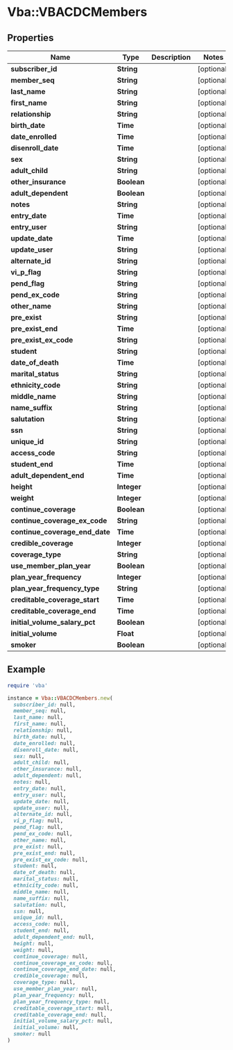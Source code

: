 # Vba::VBACDCMembers

## Properties

| Name | Type | Description | Notes |
| ---- | ---- | ----------- | ----- |
| **subscriber_id** | **String** |  | [optional] |
| **member_seq** | **String** |  | [optional] |
| **last_name** | **String** |  | [optional] |
| **first_name** | **String** |  | [optional] |
| **relationship** | **String** |  | [optional] |
| **birth_date** | **Time** |  | [optional] |
| **date_enrolled** | **Time** |  | [optional] |
| **disenroll_date** | **Time** |  | [optional] |
| **sex** | **String** |  | [optional] |
| **adult_child** | **String** |  | [optional] |
| **other_insurance** | **Boolean** |  | [optional] |
| **adult_dependent** | **Boolean** |  | [optional] |
| **notes** | **String** |  | [optional] |
| **entry_date** | **Time** |  | [optional] |
| **entry_user** | **String** |  | [optional] |
| **update_date** | **Time** |  | [optional] |
| **update_user** | **String** |  | [optional] |
| **alternate_id** | **String** |  | [optional] |
| **vi_p_flag** | **String** |  | [optional] |
| **pend_flag** | **String** |  | [optional] |
| **pend_ex_code** | **String** |  | [optional] |
| **other_name** | **String** |  | [optional] |
| **pre_exist** | **String** |  | [optional] |
| **pre_exist_end** | **Time** |  | [optional] |
| **pre_exist_ex_code** | **String** |  | [optional] |
| **student** | **String** |  | [optional] |
| **date_of_death** | **Time** |  | [optional] |
| **marital_status** | **String** |  | [optional] |
| **ethnicity_code** | **String** |  | [optional] |
| **middle_name** | **String** |  | [optional] |
| **name_suffix** | **String** |  | [optional] |
| **salutation** | **String** |  | [optional] |
| **ssn** | **String** |  | [optional] |
| **unique_id** | **String** |  | [optional] |
| **access_code** | **String** |  | [optional] |
| **student_end** | **Time** |  | [optional] |
| **adult_dependent_end** | **Time** |  | [optional] |
| **height** | **Integer** |  | [optional] |
| **weight** | **Integer** |  | [optional] |
| **continue_coverage** | **Boolean** |  | [optional] |
| **continue_coverage_ex_code** | **String** |  | [optional] |
| **continue_coverage_end_date** | **Time** |  | [optional] |
| **credible_coverage** | **Integer** |  | [optional] |
| **coverage_type** | **String** |  | [optional] |
| **use_member_plan_year** | **Boolean** |  | [optional] |
| **plan_year_frequency** | **Integer** |  | [optional] |
| **plan_year_frequency_type** | **String** |  | [optional] |
| **creditable_coverage_start** | **Time** |  | [optional] |
| **creditable_coverage_end** | **Time** |  | [optional] |
| **initial_volume_salary_pct** | **Boolean** |  | [optional] |
| **initial_volume** | **Float** |  | [optional] |
| **smoker** | **Boolean** |  | [optional] |

## Example

```ruby
require 'vba'

instance = Vba::VBACDCMembers.new(
  subscriber_id: null,
  member_seq: null,
  last_name: null,
  first_name: null,
  relationship: null,
  birth_date: null,
  date_enrolled: null,
  disenroll_date: null,
  sex: null,
  adult_child: null,
  other_insurance: null,
  adult_dependent: null,
  notes: null,
  entry_date: null,
  entry_user: null,
  update_date: null,
  update_user: null,
  alternate_id: null,
  vi_p_flag: null,
  pend_flag: null,
  pend_ex_code: null,
  other_name: null,
  pre_exist: null,
  pre_exist_end: null,
  pre_exist_ex_code: null,
  student: null,
  date_of_death: null,
  marital_status: null,
  ethnicity_code: null,
  middle_name: null,
  name_suffix: null,
  salutation: null,
  ssn: null,
  unique_id: null,
  access_code: null,
  student_end: null,
  adult_dependent_end: null,
  height: null,
  weight: null,
  continue_coverage: null,
  continue_coverage_ex_code: null,
  continue_coverage_end_date: null,
  credible_coverage: null,
  coverage_type: null,
  use_member_plan_year: null,
  plan_year_frequency: null,
  plan_year_frequency_type: null,
  creditable_coverage_start: null,
  creditable_coverage_end: null,
  initial_volume_salary_pct: null,
  initial_volume: null,
  smoker: null
)
```

